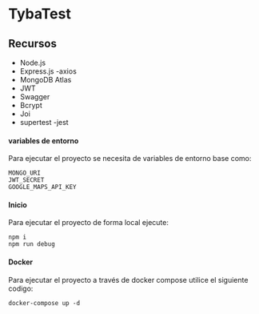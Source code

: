 # TybaTest

## Recursos
- Node.js
- Express.js
-axios
- MongoDB Atlas
- JWT
- Swagger
- Bcrypt
- Joi
- supertest
-jest

#### variables de entorno
Para ejecutar el proyecto se necesita de variables de entorno base como:
```
MONGO_URI
JWT_SECRET
GOOGLE_MAPS_API_KEY
```

#### Inicio
Para ejecutar el proyecto de forma local ejecute:
```
npm i
npm run debug
```

#### Docker 
Para ejecutar el proyecto a través de docker compose utilice el siguiente codigo:
```
docker-compose up -d
```
